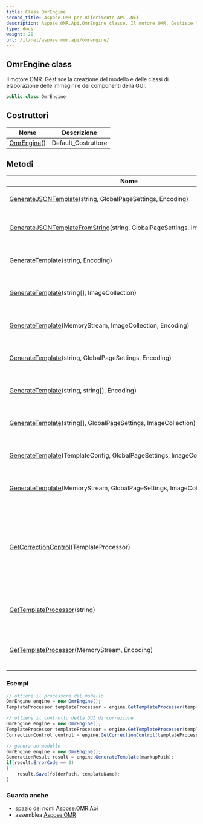 ```yaml
---
title: Class OmrEngine
second_title: Aspose.OMR per Riferimento API .NET
description: Aspose.OMR.Api.OmrEngine classe. Il motore OMR. Gestisce la creazione del modello e delle classi di elaborazione delle immagini e dei componenti della GUI.
type: docs
weight: 20
url: /it/net/aspose.omr.api/omrengine/
---
```

## OmrEngine class

Il motore OMR. Gestisce la creazione del modello e delle classi di elaborazione delle immagini e dei componenti della GUI.

```csharp
public class OmrEngine
```

## Costruttori

| Nome | Descrizione |
| --- | --- |
| [OmrEngine](omrengine/)() | Default_Costruttore |

## Metodi

| Nome | Descrizione |
| --- | --- |
| [GenerateJSONTemplate](../../aspose.omr.api/omrengine/generatejsontemplate/)(string, GlobalPageSettings, Encoding) | Crea un modello (.omr) e un'immagine modello basata su .json markup |
| [GenerateJSONTemplateFromString](../../aspose.omr.api/omrengine/generatejsontemplatefromstring/)(string, GlobalPageSettings, ImageCollection) | Crea un modello (.omr) e un'immagine modello basata sul markup JSON |
| [GenerateTemplate](../../aspose.omr.api/omrengine/generatetemplate/#generatetemplate_5)(string, Encoding) | Crea un modello (.omr) e un'immagine modello basata sul markup del testo |
| [GenerateTemplate](../../aspose.omr.api/omrengine/generatetemplate/#generatetemplate_6)(string[], ImageCollection) | Crea un modello (.omr) e un'immagine modello basata su un array delle linee di markup |
| [GenerateTemplate](../../aspose.omr.api/omrengine/generatetemplate/#generatetemplate_1)(MemoryStream, ImageCollection, Encoding) | Crea un modello (.omr) e un'immagine modello basata su MemoryStream |
| [GenerateTemplate](../../aspose.omr.api/omrengine/generatetemplate/#generatetemplate_3)(string, GlobalPageSettings, Encoding) | Crea un modello (.omr) e un'immagine modello basata sul markup del testo |
| [GenerateTemplate](../../aspose.omr.api/omrengine/generatetemplate/#generatetemplate_4)(string, string[], Encoding) | Crea un modello (.omr) e un'immagine modello basata sul markup del testo |
| [GenerateTemplate](../../aspose.omr.api/omrengine/generatetemplate/#generatetemplate_7)(string[], GlobalPageSettings, ImageCollection) | Crea un modello (.omr) e un'immagine modello basata su un array delle linee di markup |
| [GenerateTemplate](../../aspose.omr.api/omrengine/generatetemplate/#generatetemplate)(TemplateConfig, GlobalPageSettings, ImageCollection) | Crea un modello (.omr) e un'immagine modello basata sull'oggetto Modello |
| [GenerateTemplate](../../aspose.omr.api/omrengine/generatetemplate/#generatetemplate_2)(MemoryStream, GlobalPageSettings, ImageCollection, Encoding) | Crea un modello (.omr) e un'immagine modello basata su MemoryStream |
| [GetCorrectionControl](../../aspose.omr.api/omrengine/getcorrectioncontrol/)(TemplateProcessor) | Crea il file[`CorrectionControl`](../../aspose.omr.correctionui/correctioncontrol/) istanza che consente di lavorare con l'API OMR utilizzando GUI. Takes[`TemplateProcessor`](../templateprocessor/) come parametro e funziona solo con le immagini create utilizzando template specificato |
| [GetTemplateProcessor](../../aspose.omr.api/omrengine/gettemplateprocessor/#gettemplateprocessor_1)(string) | Crea il file[`TemplateProcessor`](../templateprocessor/) istanza che consente di lavorare con il modello specificato. |
| [GetTemplateProcessor](../../aspose.omr.api/omrengine/gettemplateprocessor/#gettemplateprocessor)(MemoryStream, Encoding) | Crea il file[`TemplateProcessor`](../templateprocessor/) istanza che consente di lavorare con il modello specificato. |

### Esempi

```csharp
// ottiene il processore del modello
OmrEngine engine = new OmrEngine();
TemplateProcessor templateProcessor = engine.GetTemplateProcessor(templatePath);
```

```csharp
// ottiene il controllo della GUI di correzione
OmrEngine engine = new OmrEngine();
TemplateProcessor templateProcessor = engine.GetTemplateProcessor(templatePath);
CorrectionControl control = engine.GetCorrectionControl(templateProcessor);
```

```csharp
// genera un modello
OmrEngine engine = new OmrEngine();
GenerationResult result = engine.GenerateTemplate(markupPath);
if(result.ErrorCode == 0)
{
    result.Save(folderPath, templateName);
}
```

### Guarda anche

* spazio dei nomi [Aspose.OMR.Api](../../aspose.omr.api/)
* assemblea [Aspose.OMR](../../)


